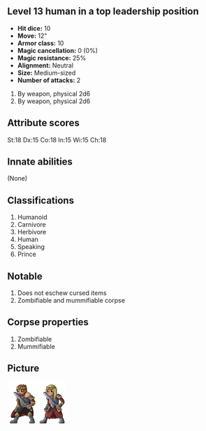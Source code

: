 ## Level 13 human in a top leadership position

- **Hit dice:** 10
- **Move:** 12"
- **Armor class:** 10
- **Magic cancellation:** 0 (0%)
- **Magic resistance:** 25%
- **Alignment:** Neutral
- **Size:** Medium-sized
- **Number of attacks:** 2
1. By weapon, physical 2d6
2. By weapon, physical 2d6

## Attribute scores

St:18 Dx:15 Co:18 In:15 Wi:15 Ch:18

## Innate abilities

(None)

## Classifications

1. Humanoid
2. Carnivore
3. Herbivore
4. Human
5. Speaking
6. Prince

## Notable

1. Does not eschew cursed items
2. Zombifiable and mummifiable corpse

## Corpse properties

1. Zombifiable
2. Mummifiable

## Picture

![Human king](https://github.com/hyvanmielenpelit/GnollHackTileSet/blob/main/Monsters/human_king/human_king.png?raw=true) ![Human queen](https://github.com/hyvanmielenpelit/GnollHackTileSet/blob/main/Monsters/human_king/human_king_female.png?raw=true)
